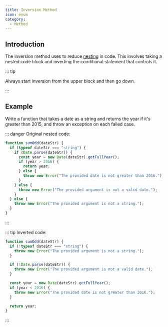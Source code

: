 ```yaml
---
title: Inversion Method
icon: enum
category:
  - Method
---
```


## Introduction

The inversion method uses to reduce [nesting](/demo/page.md) in code. This involves taking a nested code block and inverting the conditional statement that controls it.

::: tip

Always start inversion from the upper block and then go down.

:::

## Example

Write a function that takes a date as a string and returns the year if it's greater than 2015, and throw an exception on each failed case.

::: danger Original nested code:

```js
function sumOdd(dateStr) {
  if (typeof dateStr === "string") {
    if (Date.parse(dateStr)) {
      const year = new Date(dateStr).getFullYear();
      if (year > 2016) {
        return year;
      } else {
        throw new Error("The provided date is not greater than 2016.");
      }
    } else {
      throw new Error("The provided argument is not a valid date.");
    }
  } else {
    throw new Error("The provided argument is not a string.");
  }
}
```

:::

::: tip Inverted code:

```js
function sumOdd(dateStr) {
  if (!typeof dateStr === "string") {
    throw new Error("The provided argument is not a string.");
  }

  if (!Date.parse(dateStr)) {
    throw new Error("The provided argument is not a valid date.");
  }

  const year = new Date(dateStr).getFullYear();
  if (year < 2016) {
    throw new Error("The provided date is not greater than 2016.");
  }

  return year;
}
```

:::
